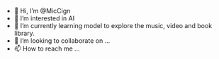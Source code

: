 - 👋 Hi, I’m @MicCign
- 👀 I’m interested in AI
- 🌱 I’m currently learning model to explore the music, video and book library.
- 💞️ I’m looking to collaborate on ...
- 📫 How to reach me ...

<!---
MicCign/MicCign is a ✨ special ✨ repository because its `README.md` (this file) appears on your GitHub profile.
You can click the Preview link to take a look at your changes.
--->
